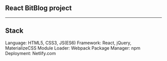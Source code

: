## React BitBlog project




---------------------------------------------------------------------------------------

## Stack
Language: HTML5, CSS3, JS(ES6)
Framework: React, jQuery, MaterializeCSS
Module Loader: Webpack
Package Manager: npm
Deployment: Netlify.com
